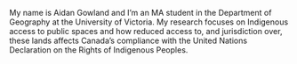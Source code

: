 My name is Aidan Gowland and I’m an MA student in the Department of Geography at the University of Victoria. My research focuses on Indigenous access to public spaces and how reduced access to, and jurisdiction over, these lands affects Canada’s compliance with the United Nations Declaration on the Rights of Indigenous Peoples.